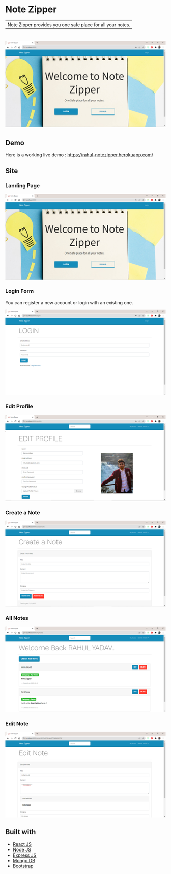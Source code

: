 # Note Zipper

<table>
<tr>
<td>
  Note Zipper provides you one safe place for all your notes.
</td>
</tr>
</table>

# ![Note Zipper](https://github.com/RaaHuuL29/NoteZipper/blob/20342c0a50058fe4392e2ee8a03c02116d364bca/images/1.landingPage.png)

## Demo

Here is a working live demo : https://rahul-notezipper.herokuapp.com/

## Site

### Landing Page

![](https://github.com/RaaHuuL29/NoteZipper/blob/20342c0a50058fe4392e2ee8a03c02116d364bca/images/1.landingPage.png)

### Login Form

You can register a new account or login with an existing one.

![](https://github.com/RaaHuuL29/NoteZipper/blob/20342c0a50058fe4392e2ee8a03c02116d364bca/images/2.loginPage.png)

### Edit Profile

![](https://github.com/RaaHuuL29/NoteZipper/blob/20342c0a50058fe4392e2ee8a03c02116d364bca/images/6.profile.png)

### Create a Note

![](https://github.com/RaaHuuL29/NoteZipper/blob/20342c0a50058fe4392e2ee8a03c02116d364bca/images/4.createNote.png)

### All Notes

![](https://github.com/RaaHuuL29/NoteZipper/blob/20342c0a50058fe4392e2ee8a03c02116d364bca/images/3.allNotes.png)

### Edit Note

![](https://github.com/RaaHuuL29/NoteZipper/blob/20342c0a50058fe4392e2ee8a03c02116d364bca/images/5.editNote.png)

## Built with

- [React JS](https://reactjs.org/)
- [Node JS](https://nodejs.org/)
- [Express JS](https://expressjs.com/)
- [Mongo DB](https://www.mongodb.com/)
- [Bootstrap](http://getbootstrap.com/)
